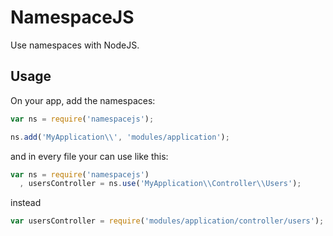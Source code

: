 NamespaceJS
===========
Use namespaces with NodeJS.

## Usage
On your app, add the namespaces:
```js
var ns = require('namespacejs');

ns.add('MyApplication\\', 'modules/application');
```
and in every file your can use like this:
```js
var ns = require('namespacejs')
  , usersController = ns.use('MyApplication\\Controller\\Users');
```
instead
```js
var usersController = require('modules/application/controller/users');
```